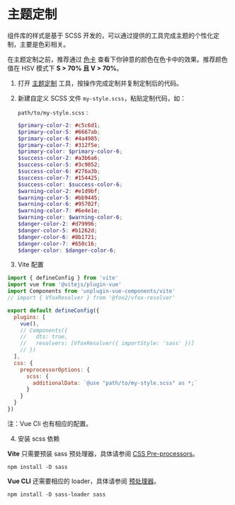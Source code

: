 # 主题定制

组件库的样式是基于 SCSS 开发的，可以通过提供的工具完成主题的个性化定制，主要是色彩相关。

在主题定制之前，推荐通过 [色卡](https://godxiaoji.github.io/vfox/demo/#/ColorCard) 查看下你钟意的颜色在色卡中的效果。推荐颜色值在 HSV 模式下 **S > 70% 且 V > 70%**。

1. 打开 [主题定制](https://godxiaoji.github.io/vfox/demo/#/CustomTheme) 工具，按操作完成定制并复制定制后的代码。
2. 新建自定义 SCSS 文件 `my-style.scss`，粘贴定制代码，如：

   `path/to/my-style.scss` :

   ```Scss
   $primary-color-2: #c5c6d1;
   $primary-color-5: #6667ab;
   $primary-color-6: #4a4985;
   $primary-color-7: #312f5e;
   $primary-color: $primary-color-6;
   $success-color-2: #a3b6a6;
   $success-color-5: #3c9052;
   $success-color-6: #276a3b;
   $success-color-7: #154425;
   $success-color: $success-color-6;
   $warning-color-2: #e1d9bf;
   $warning-color-5: #bb9445;
   $warning-color-6: #95702f;
   $warning-color-7: #6e4e1e;
   $warning-color: $warning-color-6;
   $danger-color-2: #d79996;
   $danger-color-5: #b1262d;
   $danger-color-6: #8b1721;
   $danger-color-7: #650c16;
   $danger-color: $danger-color-6;
   ```

3. Vite 配置

```JavaScript
import { defineConfig } from 'vite'
import vue from '@vitejs/plugin-vue'
import Components from 'unplugin-vue-components/vite'
// import { VfoxResolver } from '@fox2/vfox-resolver'

export default defineConfig({
  plugins: [
    vue(),
    // Components({
    //   dts: true,
    //   resolvers: [VfoxResolver({ importStyle: 'sass' })]
    // })
  ],
  css: {
    preprocessorOptions: {
      scss: {
        additionalData: `@use "path/to/my-style.scss" as *;`
      }
    }
  }
})
```

注：Vue Cli 也有相应的配置。

4. 安装 scss 依赖

**Vite** 只需要预装 sass 预处理器，具体请参阅 [CSS Pre-processors](https://cn.vitejs.dev/guide/features.html#css-pre-processors)。

```Shell
npm install -D sass
```

**Vue CLI** 还需要相应的 loader，具体请参阅 [预处理器](https://cli.vuejs.org/zh/guide/css.html#%E9%A2%84%E5%A4%84%E7%90%86%E5%99%A8)。

```Shell
npm install -D sass-loader sass
```
